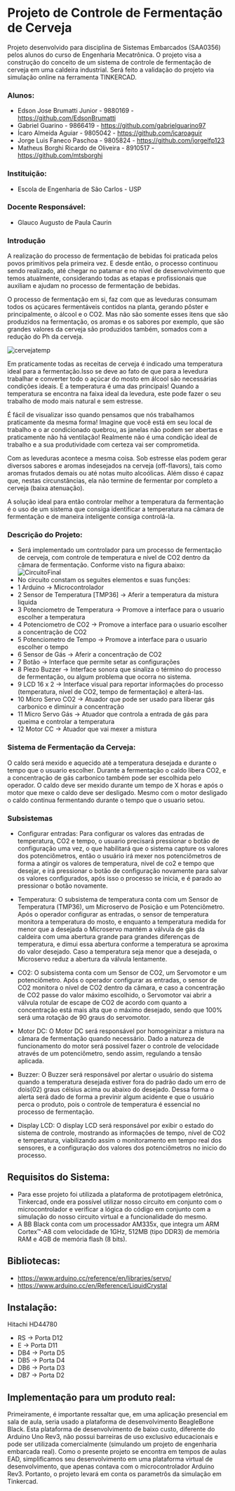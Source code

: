 # Projeto de Controle de Fermentação de Cerveja

Projeto desenvolvido para disciplina de Sistemas Embarcados (SAA0356) pelos alunos do curso de Engenharia Mecatrônica. O projeto visa a construção do conceito de um sistema de controle de fermentação de cerveja em uma caldeira industrial. Será feito a validação do projeto via simulação online na ferramenta TINKERCAD. 

### Alunos:

* Edson Jose Brumatti Junior - 9880169 - https://github.com/EdsonBrumatti
* Gabriel Guarino - 9866419 - https://github.com/gabrielguarino97
* Ícaro Almeida Aguiar - 9805042 - https://github.com/icaroaguir
* Jorge Luis Faneco Paschoa - 9805824 - https://github.com/jorgelfp123
* Matheus Borghi Ricardo de Oliveira - 8910517 - https://github.com/mtsborghi

### Instituição:
* Escola de Engenharia de São Carlos - USP

### Docente Responsável:
* Glauco Augusto de Paula Caurin

### Introdução 

A realização do processo de fermentação de bebidas foi praticada pelos povos primitivos pela primeira vez. E desde então, o processo continuou sendo realizado, até chegar no patamar e no nível de desenvolvimento que temos atualmente, considerando todas as etapas e profissionais que auxiliam e ajudam no processo de fermentação de bebidas.

O processo de fermentação em si, faz com que as leveduras consumam todos os açúcares fermentáveis contidos na planta, gerando pôster e principalmente, o álcool e o CO2. Mas não são somente esses itens que são produzidos na fermentação, os aromas e os sabores por exemplo, que são grandes valores da cerveja são produzidos também, somados com a redução do Ph da cerveja.

![cervejatemp](https://github.com/icaroaguir/Projeto_SistEmbarcados/blob/main/cervejatemp.jpg)

Em praticamente todas as receitas de cerveja é indicado uma temperatura ideal para a fermentação.Isso se deve ao fato de que para a levedura trabalhar e converter todo o açúcar do mosto em álcool são necessárias condições ideais. E a temperatura é uma das principais!
Quando a temperatura se encontra na faixa ideal da levedura, este pode fazer o seu trabalho de modo mais natural e sem estresse.

É fácil de visualizar isso quando pensamos que nós trabalhamos praticamente da mesma forma! Imagine que você está em seu local de trabalho e o ar condicionado quebrou, as janelas não podem ser abertas e praticamente não há ventilação! Realmente não é uma condição ideal de trabalho e a sua produtividade com certeza vai ser comprometida.

Com as leveduras acontece a mesma coisa. Sob estresse elas podem gerar diversos sabores e aromas indesejados na cerveja (off-flavors), tais como aromas frutados demais ou até notas muito alcoólicas. Além disso é capaz que, nestas circunstâncias, ela não termine de fermentar por completo a cerveja (baixa atenuação).

A solução ideal para então controlar melhor a temperatura da fermentação é o uso de um sistema que consiga identificar a temperatura na câmara de fermentação e de maneira inteligente consiga controlá-la.


### Descrição do Projeto:
* Será implementado um controlador para um processo de fermentação de cerveja, com controle de temperatura e nível de CO2 dentro da câmara de fermentação. Conforme visto na figura abaixo:
![CircuitoFinal](https://github.com/icaroaguir/Projeto_SistEmbarcados/blob/main/CircuitoFinal.PNG)
* No circuito constam os seguites elementos e suas funções:
* 1 Arduino -> Microcontrolador
* 2 Sensor de Temperatura [TMP36] -> Aferir a temperatura da mistura liquida
* 3 Potenciometro de Temperatura -> Promove a interface para o usuario escolher a temperatura
* 4 Potenciometro de CO2 -> Promove a interface para o usuario escolher a concentração de CO2
* 5 Potenciometro de Tempo -> Promove a interface para o usuario escolher o tempo
* 6 Sensor de Gás -> Aferir a concentração de CO2
* 7 Botão -> Interface que permite setar as configurações
* 8 Piezo Buzzer -> Interface sonora que sinaliza o término do processo de fermentação, ou algum problema que ocorra no sistema.
* 9 LCD 16 x 2 -> Interface visual para reportar informações do processo (temperatura, nível de CO2, tempo de fermentação) e alterá-las.
* 10 Micro Servo CO2 -> Atuador que pode ser usado para liberar gás carbonico e diminuir a concentração
* 11 Micro Servo Gás -> Atuador que controla a entrada de gás para queima e controlar a temperatura
* 12 Motor CC -> Atuador que vai mexer a mistura

### Sistema de Fermentação da Cerveja:
 O caldo será mexido e aquecido até a temperatura desejada e durante o tempo que o usuario escolher. Durante a fermentação o caldo libera CO2, e a concentração de gás carbonico também pode ser escolhida pelo operador. O caldo deve ser mexido durante um tempo de X horas e após o motor que mexe o caldo deve ser desligado. Mesmo com o motor desligado o caldo continua fermentando durante o tempo que o usuario setou.

### Subsistemas
* Configurar entradas: Para configurar os valores das entradas de temperatura, CO2 e tempo, o usuario precisará pressionar o botão de configuração uma vez, o que habilitará que o sistema capture os valores dos potenciômetros, então o usuário irá mexer nos potenciômetros de forma a atingir os valores de temperatura, nivel de co2 e tempo que desejar, e irá pressionar o botão de configuração novamente para salvar os valores configurados, após isso o processo se inicia, e é parado ao pressionar o botão novamente.

* Temperatura: O subsistema de temperatura conta com um Sensor de Temperatura (TMP36), um Microservo de Posição e um Potenciômetro. Após o operador configurar as entradas, o sensor de temperatura monitora a temperatura do mosto, e enquanto a temperatura medida for menor que a desejada o Microservo mantém a válvula de gás da caldeira com uma abertura grande para grandes diferenças de temperatura, e dimui essa abertura conforme a temperatura se aproxima do valor desejado. Caso a temperatura seja menor que a desejada, o Microservo reduz a abertura da válvula lentamente.

* CO2: O subsistema conta com um Sensor de CO2, um Servomotor e um potenciômetro. Após o operador configurar as entradas, o sensor de CO2 monitora o nível de CO2 dentro da câmara, e caso a concentração de CO2 passe do valor máximo escolhido, o Servomotor vai abrir a válvula rotular de escape de CO2 de acordo com quanto a concentração está mais alta que o máximo desejado, sendo que 100% será uma rotação de 90 graus do servomotor.

* Motor DC: O Motor DC será responsável por homogeinizar a mistura na câmara de fermentação quando necessário. Dado a natureza de funcionamento do motor será possivel fazer o controle de velocidade através de um potenciômetro, sendo assim, regulando a tensão aplicada.

* Buzzer: O Buzzer será responsável por alertar o usuário do sistema quando a temperatura desejada estiver fora do padrão dado um erro de dois(02) graus célsius acima ou abaixo do desejado. Dessa forma o alerta será dado de forma a previnir algum acidente e que o usuário perca o produto, pois o controle de temperatura é essencial no processo de fermentação.

* Display LCD: O display LCD será responsável por exibir o estado do sistema de controle, mostrando as informações de tempo, nível de CO2 e temperatura, viabilizando assim o monitoramento em tempo real dos sensores, e a configuração dos valores dos potenciômetros no inicio do processo.


## Requisitos do Sistema:
* Para esse projeto foi utilizada a plataforma de prototipagem eletrônica, Tinkercad, onde era possível utilizar nosso circuito em conjunto com o microcontrolador e verificar a lógica do código em conjunto com a simulação do nosso circuito virtual e a funcionalidade do mesmo.
* A BB Black conta com um processador AM335x, que integra um ARM Cortex™-A8 com velocidade de 1GHz, 512MB (tipo DDR3) de memória RAM e 4GB de memória flash (8 bits).

## Bibliotecas:
* https://www.arduino.cc/reference/en/libraries/servo/
* https://www.arduino.cc/en/Reference/LiquidCrystal

## Instalação:
Hitachi HD44780
* RS -> Porta D12
* E -> Porta D11
* DB4 -> Porta D5
* DB5 -> Porta D4
* DB6 -> Porta D3
* DB7 -> Porta D2


## Implementação para um produto real:
Primeiramente, é importante ressaltar que, em uma aplicação presencial em sala de aula, seria usado a plataforma de desenvolvimento BeagleBone Black. Esta plataforma de desenvolvimento de baixo custo, diferente do Arduino Uno Rev3, não possui barreiras de uso exclusivo educacionais e pode ser utilizada comercialmente (simulando um projeto de engenharia embarcada real). Como o presente projeto se encontra em tempos de aulas EAD, simplificamos seu desenvolvimento em uma plataforma virtual de desenvolvimento, que apenas contava com o microcontrolador Arduino Rev3. Portanto, o projeto levará em conta os parametrôs da simulação em Tinkercad.
